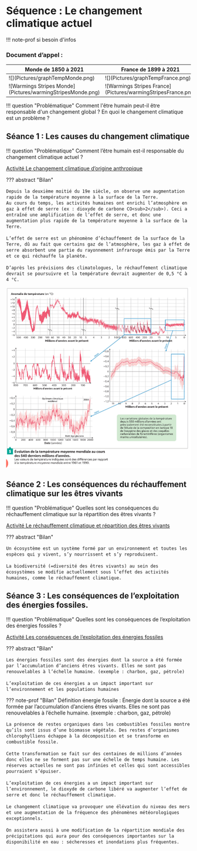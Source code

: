 # Séquence : Le changement climatique actuel

!!! note-prof
    si besoin d'infos




    
### Document d’appel :


<table markdown>
<thead>
<tr>
<th>Monde de 1850 à 2021
</th>
<th> France de 1899 à 2021
</th>
</tr>
</thead>
<tbody markdown>
<tr markdown>
<td markdown>![](Pictures/graphTempMonde.png)</td>
<td markdown>![](Pictures/graphTempFrance.png)</td>

</tr>
<tr markdown>
<td markdown>![Warmings Stripes Monde](Pictures/warmingStripesMonde.png)</td>
<td markdown>![Warmings Stripes France](Pictures/warmingStripesFrance.png)</td>

</tr>
</tbody>
</table>

!!! question "Problématique"
    Comment l'être humain peut-il être responsable d'un changement global ?
    En quoi le changement climatique est un problème ? 




## Séance 1 : Les causes du changement climatique

!!! question "Problématique"
    Comment l’être humain est-il responsable du changement climatique actuel ?


[Activité Le changement climatique d’origine anthropique](../chgtClimHumain)




??? abstract "Bilan"

    Depuis la deuxième moitié du 19e siècle, on observe une augmentation rapide de la température moyenne à la surface de la Terre.
    Au cours du temps, les activités humaines ont enrichi l’atmosphère en gaz à effet de serre (ex : dioxyde de carbone CO<sub>2</sub>). Ceci a entraîné une amplification de l’effet de serre, et donc une augmentation plus rapide de la température moyenne à la surface de la Terre.

    L’effet de serre est un phénomène d’échauffement de la surface de la Terre, dû au fait que certains gaz de l’atmosphère, les gaz à effet de serre absorbent une partie du rayonnement infrarouge émis par la Terre et ce qui réchauffe la planète.

    D’après les prévisions des climatologues, le réchauffement climatique devrait se poursuivre et la température devrait augmenter de 0,5 °C à 4 °C.

![](Pictures/graphTempGeol.png)




## Séance 2 : Les conséquences du réchauffement climatique sur les êtres vivants

!!! question "Problématique"
    Quelles sont les conséquences du réchauffement climatique sur la répartition des êtres vivants ?

[Activité Le réchauffement climatique et répartition des êtres vivants](../chgtClimRepartVivant)




??? abstract "Bilan"

    Un écosystème est un système formé par un environnement et toutes les espèces qui y vivent, s’y nourrissent et s’y reproduisent.

    La biodiversité (=diversité des êtres vivants) au sein des
    écosystèmes se modifie actuellement sous l’effet des activités humaines, comme le réchauffement climatique.



## Séance 3 : Les conséquences de l’exploitation des énergies fossiles.

!!! question "Problématique"
    Quelles sont les conséquences de l’exploitation des énergies fossiles ?

[Activité Les conséquences de l’exploitation des énergies fossiles](../conseqEnergiesFossiles)


??? abstract "Bilan"

    Les énergies fossiles sont des énergies dont la source a été formée par l’accumulation d’anciens êtres vivants. Elles ne sont pas renouvelables à l’échelle humaine. (exemple : charbon, gaz, pétrole)

    L’exploitation de ces énergies a un impact important sur l’environnement et les populations humaines



??? note-prof "Bilan"
    Définition énergie fossile : Énergie dont la source a été formée par l’accumulation d’anciens êtres vivants. Elles ne sont pas renouvelables à l’échelle humaine. (exemple : charbon, gaz, pétrole)

    La présence de restes organiques dans les combustibles fossiles montre qu’ils sont issus d’une biomasse végétale. Des restes d’organismes chlorophylliens échappe à la décomposition et se transforme en combustible fossile.

    Cette transformation se fait sur des centaines de millions d’années donc elles ne se forment pas sur une échelle de temps humaine. Les réserves actuelles ne sont pas infinies et celles qui sont accessibles pourraient s’épuiser.

    L’exploitation de ces énergies a un impact important sur l’environnement, le dioxyde de carbone libéré va augmenter l’effet de serre et donc le réchauffement climatique.

    Le changement climatique va provoquer une élévation du niveau des mers et une augmentation de la fréquence des phénomènes météorologiques exceptionnels.

    On assistera aussi à une modification de la répartition mondiale des précipitations qui aura pour des conséquences importantes sur la disponibilité en eau : sécheresses et inondations plus fréquentes.